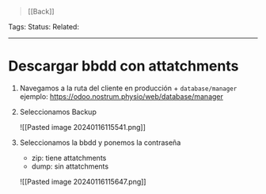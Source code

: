 > [[Back]]

Tags: 
Status: 
Related: 

___

# Descargar bbdd con attatchments

1. Navegamos a la ruta del cliente en producción + `database/manager`
	ejemplo: https://odoo.nostrum.physio/web/database/manager
	
2. Seleccionamos Backup

	![[Pasted image 20240116115541.png]]

3. Seleccionamos la bbdd y ponemos la contraseña

	- zip: tiene attatchments
	- dump: sin attatchments

	![[Pasted image 20240116115647.png]]